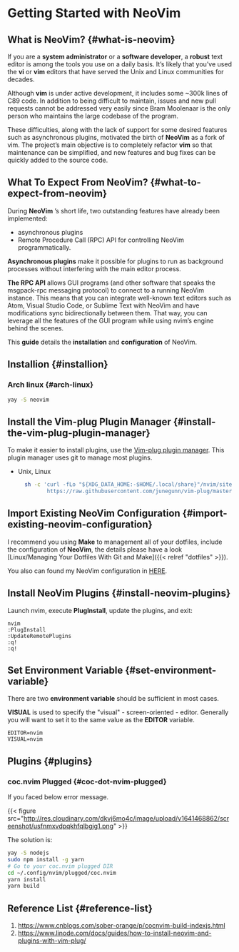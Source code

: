 # Getting Started with NeoVim


## What is NeoVim? {#what-is-neovim}

If you are a **system administrator** or a **software developer**, a **robust** text editor is among the tools you use on a daily basis. It’s likely that you’ve used the **vi** or **vim** editors that have served the Unix and Linux communities for decades.

Although **vim** is under active development, it includes some ~300k lines of C89 code. In addition to being difficult to maintain, issues and new pull requests cannot be addressed very easily since Bram Moolenaar is the only person who maintains the large codebase of the program.

These difficulties, along with the lack of support for some desired features such as asynchronous plugins, motivated the birth of **NeoVim** as a fork of vim. The project’s main objective is to completely refactor **vim** so that maintenance can be simplified, and new features and bug fixes can be quickly added to the source code.


## What To Expect From NeoVim? {#what-to-expect-from-neovim}

During **NeoVim** ’s short life, two outstanding features have already been implemented:

-   asynchronous plugins
-   Remote Procedure Call (RPC) API for controlling NeoVim programmatically.

**Asynchronous plugins** make it possible for plugins to run as background processes without interfering with the main editor process.

**The RPC API** allows GUI programs (and other software that speaks the msgpack-rpc messaging protocol) to connect to a running NeoVim instance. This means that you can integrate well-known text editors such as Atom, Visual Studio Code, or Sublime Text with NeoVim and have modifications sync bidirectionally between them. That way, you can leverage all the features of the GUI program while using nvim’s engine behind the scenes.

This **guide** details the **installation** and **configuration** of NeoVim.


## Installion {#installion}


### Arch linux {#arch-linux}

```bash
yay -S neovim
```


## Install the Vim-plug Plugin Manager {#install-the-vim-plug-plugin-manager}

To make it easier to install plugins, use the [Vim-plug plugin manager](https://github.com/junegunn/vim-plug). This plugin manager uses git to manage most plugins.

-   Unix, Linux

    ```bash
      sh -c 'curl -fLo "${XDG_DATA_HOME:-$HOME/.local/share}"/nvim/site/autoload/plug.vim --create-dirs \
             https://raw.githubusercontent.com/junegunn/vim-plug/master/plug.vim'
    ```


## Import Existing NeoVim Configuration {#import-existing-neovim-configuration}

I recommend you using **Make** to management all of your dotfiles, include the configuration of **NeoVim**, the details please have a look [Linux/Managing Your Dotfiles With Git and Make]({{< relref "dotfiles" >}}).

You also can found my NeoVim configuration in [HERE](https://github.com/yanboyang713/DotFiles/blob/main/nvim/init.vim).


## Install NeoVim Plugins {#install-neovim-plugins}

Launch nvim, execute **PlugInstall**, update the plugins, and exit:

```text
nvim
:PlugInstall
:UpdateRemotePlugins
:q!
:q!
```


## Set Environment Variable {#set-environment-variable}

There are two **environment variable** should be sufficient in most cases.

**VISUAL** is used to specify the "visual" - screen-oriented - editor.
Generally you will want to set it to the same value as the **EDITOR** variable.

```text
EDITOR=nvim
VISUAL=nvim
```


## Plugins {#plugins}


### coc.nvim Plugged {#coc-dot-nvim-plugged}

If you faced below error message.

{{< figure src="http://res.cloudinary.com/dkvj6mo4c/image/upload/v1641468862/screenshot/usfnmxvdpqkhfqlbgjg1.png" >}}

The solution is:

```bash
yay -S nodejs
sudo npm install -g yarn
# Go to your coc.nvim plugged DIR
cd ~/.config/nvim/plugged/coc.nvim
yarn install
yarn build
```


## Reference List {#reference-list}

1.  <https://www.cnblogs.com/sober-orange/p/cocnvim-build-indexjs.html>
2.  <https://www.linode.com/docs/guides/how-to-install-neovim-and-plugins-with-vim-plug/>

